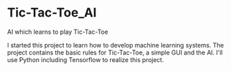 # Tic-Tac-Toe_AI
AI which learns to play Tic-Tac-Toe


I started this project to learn how to develop machine learning systems. The project contains the basic rules for Tic-Tac-Toe, a simple GUI and the AI.
I'll use Python including Tensorflow to realize this project.
